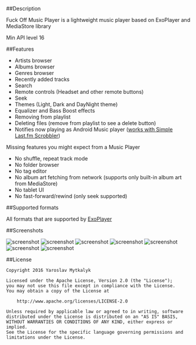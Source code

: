 ##Description

Fuck Off Music Player is a lightweight music player based on ExoPlayer and MediaStore library

Min API level 16

##Features

 - Artists browser
 - Albums browser
 - Genres browser
 - Recently added tracks
 - Search
 - Remote controls (Headset and other remote buttons)
 - Seek
 - Themes (Light, Dark and DayNight theme)
 - Equalizer and Bass Boost effects
 - Removing from playlist
 - Deleting files (remove from playlist to see a delete button)
 - Notifies now playing as Android Music player ([works with Simple Last.fm Scrobbler](https://play.google.com/store/apps/details?id=com.adam.aslfms))
 
Missing features you might expect from a Music Player
 - No shuffle, repeat track mode
 - No folder browser
 - No tag editor
 - No album art fetching from network (supports only built-in album art from MediaStore)
 - No tablet UI
 - No fast-forward/rewind (only seek supported)
 
##Supported formats

All formats that are supported by [ExoPlayer](https://google.github.io/ExoPlayer/supported-formats.html)

##Screenshots

![screenshot](/screenshots/01.png?raw=true)
![screenshot](/screenshots/04.png?raw=true)
![screenshot](/screenshots/02.png?raw=true)
![screenshot](/screenshots/03.png?raw=true)
![screenshot](/screenshots/06.png?raw=true)
![screenshot](/screenshots/07.png?raw=true)
![screenshot](/screenshots/08.png?raw=true)

##License

```
Copyright 2016 Yaroslav Mytkalyk

Licensed under the Apache License, Version 2.0 (the "License");
you may not use this file except in compliance with the License.
You may obtain a copy of the License at

    http://www.apache.org/licenses/LICENSE-2.0

Unless required by applicable law or agreed to in writing, software
distributed under the License is distributed on an "AS IS" BASIS,
WITHOUT WARRANTIES OR CONDITIONS OF ANY KIND, either express or implied.
See the License for the specific language governing permissions and
limitations under the License.

```
